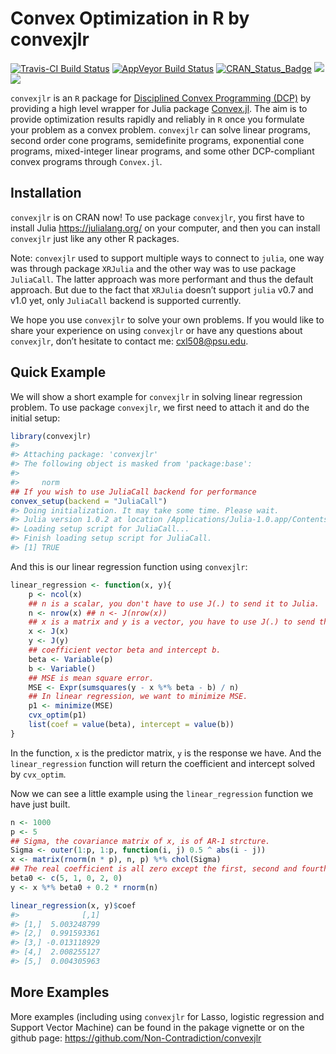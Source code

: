 
<!-- README.md is generated from README.Rmd. Please edit that file -->

# Convex Optimization in R by convexjlr

[![Travis-CI Build
Status](https://travis-ci.org/Non-Contradiction/convexjlr.svg?branch=master)](https://travis-ci.org/Non-Contradiction/convexjlr)
[![AppVeyor Build
Status](https://ci.appveyor.com/api/projects/status/github/Non-Contradiction/convexjlr?branch=master&svg=true)](https://ci.appveyor.com/project/Non-Contradiction/convexjlr)
[![CRAN\_Status\_Badge](http://www.r-pkg.org/badges/version/convexjlr)](https://cran.r-project.org/package=convexjlr)
[![](http://cranlogs.r-pkg.org/badges/convexjlr)](https://cran.r-project.org/package=convexjlr)
[![](https://cranlogs.r-pkg.org/badges/grand-total/convexjlr)](https://cran.r-project.org/package=convexjlr)

`convexjlr` is an `R` package for [Disciplined Convex Programming
(DCP)](http://dcp.stanford.edu/) by providing a high level wrapper for
Julia package [Convex.jl](https://github.com/JuliaOpt/Convex.jl). The
aim is to provide optimization results rapidly and reliably in `R` once
you formulate your problem as a convex problem. `convexjlr` can solve
linear programs, second order cone programs, semidefinite programs,
exponential cone programs, mixed-integer linear programs, and some other
DCP-compliant convex programs through `Convex.jl`.

## Installation

`convexjlr` is on CRAN now\! To use package `convexjlr`, you first have
to install Julia <https://julialang.org/> on your computer, and then you
can install `convexjlr` just like any other R packages.

Note: `convexjlr` used to support multiple ways to connect to `julia`,
one way was through package `XRJulia` and the other way was to use
package `JuliaCall`. The latter approach was more performant and thus
the default approach. But due to the fact that `XRJulia` doesn’t support
`julia` v0.7 and v1.0 yet, only `JuliaCall` backend is supported
currently.

We hope you use `convexjlr` to solve your own problems. If you would
like to share your experience on using `convexjlr` or have any questions
about `convexjlr`, don’t hesitate to contact me: <cxl508@psu.edu>.

## Quick Example

We will show a short example for `convexjlr` in solving linear
regression problem. To use package `convexjlr`, we first need to attach
it and do the initial setup:

``` r
library(convexjlr)
#> 
#> Attaching package: 'convexjlr'
#> The following object is masked from 'package:base':
#> 
#>     norm
## If you wish to use JuliaCall backend for performance
convex_setup(backend = "JuliaCall")
#> Doing initialization. It may take some time. Please wait.
#> Julia version 1.0.2 at location /Applications/Julia-1.0.app/Contents/Resources/julia/bin will be used.
#> Loading setup script for JuliaCall...
#> Finish loading setup script for JuliaCall.
#> [1] TRUE
```

And this is our linear regression function using `convexjlr`:

``` r
linear_regression <- function(x, y){
    p <- ncol(x)
    ## n is a scalar, you don't have to use J(.) to send it to Julia.
    n <- nrow(x) ## n <- J(nrow(x))
    ## x is a matrix and y is a vector, you have to use J(.) to send them to Julia.
    x <- J(x)
    y <- J(y)
    ## coefficient vector beta and intercept b.
    beta <- Variable(p)
    b <- Variable()
    ## MSE is mean square error.
    MSE <- Expr(sumsquares(y - x %*% beta - b) / n)
    ## In linear regression, we want to minimize MSE.
    p1 <- minimize(MSE)
    cvx_optim(p1)
    list(coef = value(beta), intercept = value(b))
}
```

In the function, `x` is the predictor matrix, `y` is the response we
have. And the `linear_regression` function will return the coefficient
and intercept solved by `cvx_optim`.

Now we can see a little example using the `linear_regression` function
we have just built.

``` r
n <- 1000
p <- 5
## Sigma, the covariance matrix of x, is of AR-1 strcture.
Sigma <- outer(1:p, 1:p, function(i, j) 0.5 ^ abs(i - j))
x <- matrix(rnorm(n * p), n, p) %*% chol(Sigma)
## The real coefficient is all zero except the first, second and fourth elements.
beta0 <- c(5, 1, 0, 2, 0)
y <- x %*% beta0 + 0.2 * rnorm(n)

linear_regression(x, y)$coef
#>              [,1]
#> [1,]  5.003248799
#> [2,]  0.991593361
#> [3,] -0.013118929
#> [4,]  2.008255127
#> [5,]  0.004305963
```

## More Examples

More examples (including using `convexjlr` for Lasso, logistic
regression and Support Vector Machine) can be found in the pakage
vignette or on the github page:
<https://github.com/Non-Contradiction/convexjlr>
